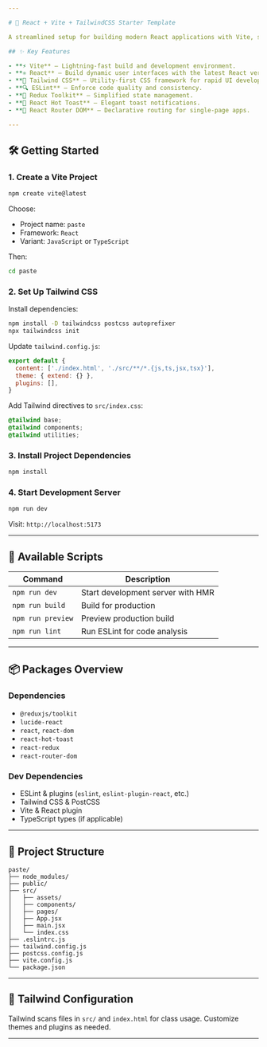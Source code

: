 ```yaml
---

# 🚀 React + Vite + TailwindCSS Starter Template

A streamlined setup for building modern React applications with Vite, styled using Tailwind CSS, and enhanced with essential development tools.

## ✨ Key Features

- **⚡ Vite** – Lightning-fast build and development environment.
- **⚛️ React** – Build dynamic user interfaces with the latest React version.
- **🎨 Tailwind CSS** – Utility-first CSS framework for rapid UI development.
- **🔍 ESLint** – Enforce code quality and consistency.
- **🧠 Redux Toolkit** – Simplified state management.
- **🔔 React Hot Toast** – Elegant toast notifications.
- **🧭 React Router DOM** – Declarative routing for single-page apps.

---
```


## 🛠️ Getting Started

### 1. Create a Vite Project

```bash
npm create vite@latest
```

Choose:
- Project name: `paste`
- Framework: `React`
- Variant: `JavaScript` or `TypeScript`

Then:

```bash
cd paste
```

### 2. Set Up Tailwind CSS

Install dependencies:

```bash
npm install -D tailwindcss postcss autoprefixer
npx tailwindcss init
```

Update `tailwind.config.js`:

```js
export default {
  content: ['./index.html', './src/**/*.{js,ts,jsx,tsx}'],
  theme: { extend: {} },
  plugins: [],
}
```

Add Tailwind directives to `src/index.css`:

```css
@tailwind base;
@tailwind components;
@tailwind utilities;
```

### 3. Install Project Dependencies

```bash
npm install
```

### 4. Start Development Server

```bash
npm run dev
```

Visit: `http://localhost:5173`

---

## 📜 Available Scripts

| Command           | Description                              |
|------------------|------------------------------------------|
| `npm run dev`     | Start development server with HMR        |
| `npm run build`   | Build for production                     |
| `npm run preview` | Preview production build                 |
| `npm run lint`    | Run ESLint for code analysis             |

---

## 📦 Packages Overview

### Dependencies

- `@reduxjs/toolkit`
- `lucide-react`
- `react`, `react-dom`
- `react-hot-toast`
- `react-redux`
- `react-router-dom`

### Dev Dependencies

- ESLint & plugins (`eslint`, `eslint-plugin-react`, etc.)
- Tailwind CSS & PostCSS
- Vite & React plugin
- TypeScript types (if applicable)

---

## 📁 Project Structure

```
paste/
├── node_modules/
├── public/
├── src/
│   ├── assets/
│   ├── components/
│   ├── pages/
│   ├── App.jsx
│   ├── main.jsx
│   └── index.css
├── .eslintrc.js
├── tailwind.config.js
├── postcss.config.js
├── vite.config.js
└── package.json
```

---

## 🎯 Tailwind Configuration

Tailwind scans files in `src/` and `index.html` for class usage. Customize themes and plugins as needed.

---
